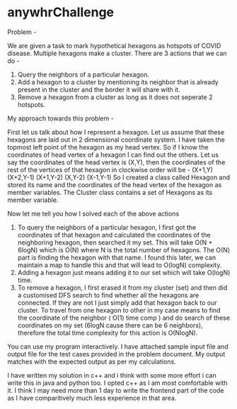 # anywhrChallenge


Problem -

We are given a task to mark hypothetical hexagons as hotspots of COVID disease. Multiple hexagons make a cluster. 
There are 3 actions that we can do - 
1. Query the neighbors of a particular hexagon.
2. Add a hexagon to a cluster by mentioning its neighbor that is already present in the cluster and the border it will share with it.
3. Remove a hexagon from a cluster as long as it does not seperate 2 hotspots.

My approach towards this problem -

First let us talk about how I represent a hexagon. Let us assume that these hexagons are laid out in 2 dimensional coordinate system. I have taken the topmost left point of the hexagon as my head vertex. So if I know the coordinates of head vertex of a hexagon I can find out the others. Let us say the coordinates of the head vertex is (X,Y), then the coordinates of the rest of the vertices of that hexagon in clockwise order will be -
(X+1,Y)
(X+2,Y-1)
(X+1,Y-2)
(X,Y-2)
(X-1,Y-1)
So I created a class called Hexagon and stored its name and the coordinates of the head vertex of the hexagon as member variables.
The Cluster class contains a set of Hexagons as its member variable.

Now let me tell you how I solved each of the above actions

1. To query the neighbors of a particular hexagon, I first got the coordinates of that hexagon and calculated the coordinates of the neighboring hexagon, then searched it my set.
This will take O(N + 6logN) which is O(N) where N is the total number of hexagons. The O(N) part is finding the hexagon with that name. I found this later, we can maintain a map to handle this and that will lead to O(logN) complexity.
2. Adding a hexagon just means adding it to our set which will take O(logN) time.
3. To remove a hexagon, I first erased it from my cluster (set) and then did a customised DFS search to find whether all the hexagons are connected. If they are not I just simply add that hexagon back to our cluster. To travel from one hexagon to other in my case means to find the coordinate of the neighbor ( O(1) time comp ) and do search of these coordinates on my set (6logN cause there can be 6 neighbors), therefore the total time complexity for this action is O(NlogN).

You can use my program interactively. I have attached sample input file and output file for the test cases provided in the problem document. My output matches with the expected output as per my calculations.

I have written my solution in c++ and i think with some more effort i can write this in java and python too. I opted c++ as I am most comfortable with it. I think I may need more than 1 day to write the frontend part of the code as I have comparitively much less experience in that area.
